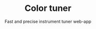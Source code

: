 ---
title: Color tuner
subtitle: Fast and precise instrument tuner web-app
tags: apps
cover: apps/tuner.png
---
